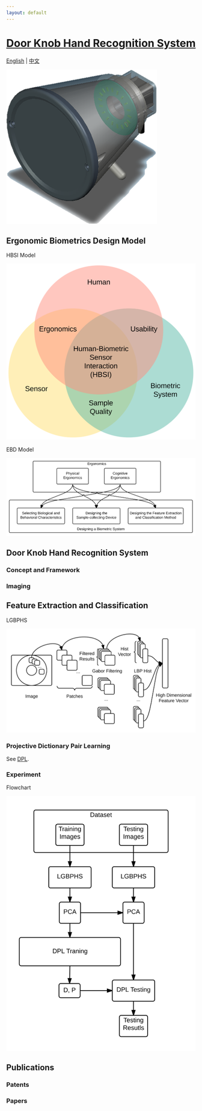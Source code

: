 ```yaml
---
layout: default
---
```


[Door Knob Hand Recognition System]({{site.url}}/)
==================================

[English](/) | [中文](/cn/)

![DKHRS](/images/fig_device.png)

## Ergonomic Biometrics Design Model ##

HBSI Model

![HBSI model](/images/fig_hbsi.svg)

EBD Model

![EBD model](/images/fig_newmodel.svg)

## Door Knob Hand Recognition System ##

### Concept and Framework ###

### Imaging ###

## Feature Extraction and Classification ##

LGBPHS

![LGBPHS Method](/images/fig_lgbphs.svg)

### Projective Dictionary Pair Learning

See [DPL](/dpl/).

### Experiment ###

Flowchart

![Flowchart](/images/fig_flowchart.svg)

## Publications ##

### Patents ###

### Papers ###

